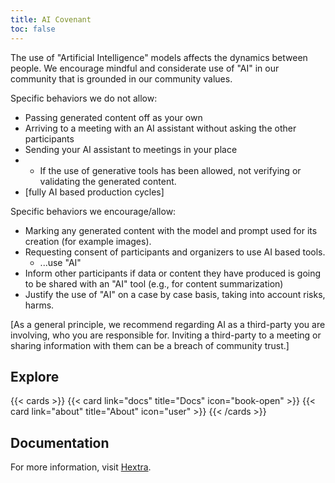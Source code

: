 ```yaml
---
title: AI Covenant
toc: false
---
```


The use of "Artificial Intelligence" models affects the dynamics between people. We encourage mindful and considerate use of "AI" in our community that is grounded in our community values.

Specific behaviors we do not allow:

- Passing generated content off as your own
- Arriving to a meeting with an AI assistant without asking the other participants
- Sending your AI assistant to meetings in your place
- - If the use of generative tools has been allowed, not verifying or validating the generated content.
- [fully AI based production cycles]

Specific behaviors we encourage/allow:

- Marking any generated content with the model and prompt used for its creation (for example images).
- Requesting consent of participants and organizers to use AI based tools.
  - ...use "AI"
- Inform other participants if data or content they have produced is going to be shared with an "AI" tool (e.g., for content summarization)
- Justify the use of "AI" on a case by case basis, taking into account risks, harms.

[As a general principle, we recommend regarding AI as a third-party you are involving, who you are responsible for. Inviting a third-party to a meeting or sharing information with them can be a breach of community trust.]

## Explore

{{< cards >}}
  {{< card link="docs" title="Docs" icon="book-open" >}}
  {{< card link="about" title="About" icon="user" >}}
{{< /cards >}}

## Documentation

For more information, visit [Hextra](https://imfing.github.io/hextra).

